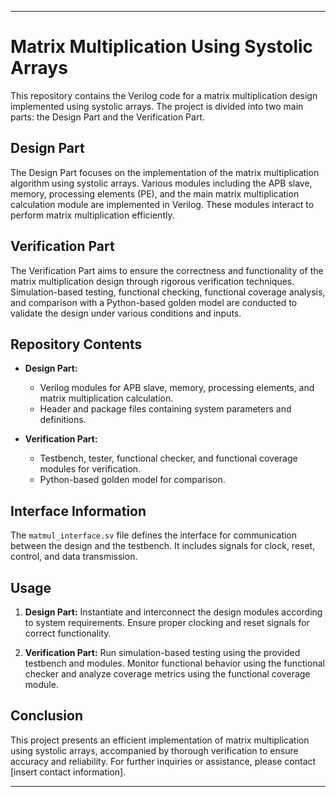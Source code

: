 
---

# Matrix Multiplication Using Systolic Arrays

This repository contains the Verilog code for a matrix multiplication design implemented using systolic arrays. The project is divided into two main parts: the Design Part and the Verification Part.

## Design Part

The Design Part focuses on the implementation of the matrix multiplication algorithm using systolic arrays. Various modules including the APB slave, memory, processing elements (PE), and the main matrix multiplication calculation module are implemented in Verilog. These modules interact to perform matrix multiplication efficiently.

## Verification Part

The Verification Part aims to ensure the correctness and functionality of the matrix multiplication design through rigorous verification techniques. Simulation-based testing, functional checking, functional coverage analysis, and comparison with a Python-based golden model are conducted to validate the design under various conditions and inputs.

## Repository Contents

- **Design Part:**
  - Verilog modules for APB slave, memory, processing elements, and matrix multiplication calculation.
  - Header and package files containing system parameters and definitions.
  
- **Verification Part:**
  - Testbench, tester, functional checker, and functional coverage modules for verification.
  - Python-based golden model for comparison.
  
## Interface Information

The `matmul_interface.sv` file defines the interface for communication between the design and the testbench. It includes signals for clock, reset, control, and data transmission.

## Usage

1. **Design Part:** Instantiate and interconnect the design modules according to system requirements. Ensure proper clocking and reset signals for correct functionality.

2. **Verification Part:** Run simulation-based testing using the provided testbench and modules. Monitor functional behavior using the functional checker and analyze coverage metrics using the functional coverage module.

## Conclusion

This project presents an efficient implementation of matrix multiplication using systolic arrays, accompanied by thorough verification to ensure accuracy and reliability. For further inquiries or assistance, please contact [insert contact information].

---

